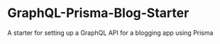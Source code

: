 # GraphQL-Prisma-Blog-Starter
A starter for setting up a GraphQL API for a blogging app using Prisma
